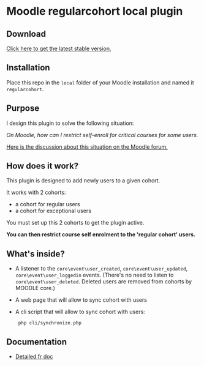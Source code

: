 # Moodle regularcohort local plugin

## Download

[Click here to get the latest stable version.](https://github.com/benIT/moodle-local-regularcohort/archive/master.zip)

## Installation

Place this repo in the `local` folder of your Moodle installation and named it `regularcohort`. 

## Purpose

I design this plugin to solve the following situation: 

*On Moodle, how can I restrict self-enroll for critical courses for some users.*

[Here is the discussion about this situation on the Moodle forum.](https://moodle.org/mod/forum/discuss.php?d=354241)

## How does it work?
This plugin is designed to add newly users to a given cohort.

It works with 2 cohorts:
- a cohort for regular users
- a cohort for exceptional users

You must set up  this 2 cohorts to get the plugin active.

**You can then restrict course self enrolment to the 'regular cohort' users.**

## What's inside?

 - A listener to the `core\event\user_created`, `core\event\user_updated`, `core\event\user_loggedin` events. (There's no need to listen to `core\event\user_deleted`. Deleted users are removed from cohorts by MOODLE core.)
 - A web page that will allow to sync cohort with users
 - A cli script that will allow to sync cohort with users: 
 
        php cli/synchronize.php 
        
## Documentation

- [Detailed fr doc](doc/fr/usage.md)